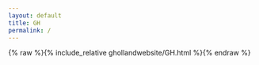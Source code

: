 ```yaml
---
layout: default
title: GH
permalink: /
---
```


{% raw %}{% include_relative ghollandwebsite/GH.html %}{% endraw %}